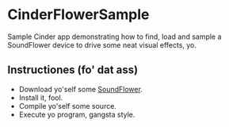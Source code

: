 # CinderFlowerSample

Sample Cinder app demonstrating how to find, load and sample a SoundFlower device to drive some neat visual effects, yo.

## Instructiones (fo' dat ass)

 * Download yo'self some [SoundFlower](http://cycling74.com/soundflower-landing-page).
 * Install it, fool.
 * Compile yo'self some source.
 * Execute yo program, gangsta style.

